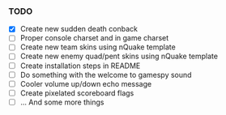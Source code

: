 ### TODO
- [x] Create new sudden death conback
- [ ] Proper console charset and in game charset
- [ ] Create new team skins using nQuake template
- [ ] Create new enemy quad/pent skins using nQuake template
- [ ] Create installation steps in README
- [ ] Do something with the welcome to gamespy sound
- [ ] Cooler volume up/down echo message
- [ ] Create pixelated scoreboard flags
- [ ] ... And some more things